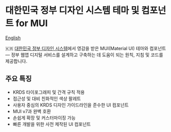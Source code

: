# 대한민국 정부 디자인 시스템 테마 및 컴포넌트 for MUI

[English](README.en.md)

🇰🇷 [대한민국 정부 디자인 시스템](https://www.krds.go.kr/)에서 영감을 받은 MUI(Material UI) 테마와 컴포넌트 — 정부 웹앱 디지털 서비스를 설계하고 구축하는 데 도움이 되는 원칙, 지침 및 코드를 제공합니다.

## 주요 특징

- KRDS 타이포그래피 및 간격 규칙 적용
- 접근성 및 대비 친화적인 색상 팔레트
- 사용자 중심의 KRDS 디자인 가이드라인을 준수한 UI 컴포넌트
- MUI v7과 완벽 호환
- 손쉽게 확장 및 커스터마이징 가능
- 빠른 개발을 위한 사전 제작된 UI 컴포넌트
